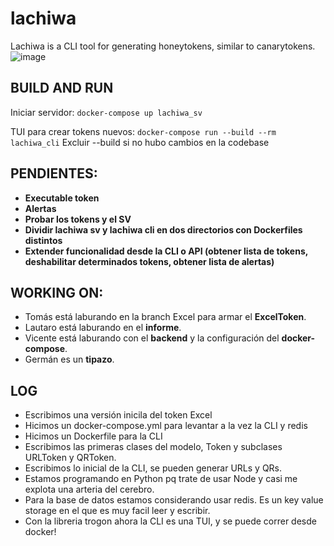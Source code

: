 # lachiwa
Lachiwa is a CLI tool for generating honeytokens, similar to canarytokens.
![image](https://github.com/vicentevieytes/lachiwa/assets/73846744/48ced5f0-e025-4a0e-9482-da2fc104279f)


## BUILD AND RUN
Iniciar servidor:
```docker-compose up lachiwa_sv```

TUI para crear tokens nuevos:
 ```docker-compose run --build --rm lachiwa_cli```
Excluir --build si no hubo cambios en la codebase


## PENDIENTES:
- **Executable token**
- **Alertas**
- **Probar los tokens y el SV**
- **Dividir lachiwa sv y lachiwa cli en dos directorios con Dockerfiles distintos**
- **Extender funcionalidad desde la CLI o API (obtener lista de tokens, deshabilitar determinados tokens, obtener lista de alertas)**

## WORKING ON:
- Tomás está laburando en la branch Excel para armar el **ExcelToken**.
- Lautaro está laburando en el **informe**.
- Vicente está laburando con el **backend** y la configuración del **docker-compose**.
- Germán es un **tipazo**.

## LOG
- Escribimos una versión inicila del token Excel
- Hicimos un docker-compose.yml para levantar a la vez la CLI y redis
- Hicimos un Dockerfile para la CLI 
- Escribimos las primeras clases del modelo, Token y subclases URLToken y QRToken.
- Escribimos lo inicial de la CLI, se pueden generar URLs y QRs. 
- Estamos programando en Python pq trate de usar Node y casi me explota una arteria del cerebro.
- Para la base de datos estamos considerando usar redis. Es un key value storage en el que es muy facil leer y escribir.
- Con la libreria trogon ahora la CLI es una TUI, y se puede correr desde docker!

